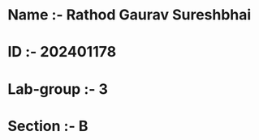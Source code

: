 # **Name** :-  **Rathod Gaurav Sureshbhai**
# **ID** :-  **202401178**
# **Lab-group** :-  **3**
# **Section** :-  **B**
